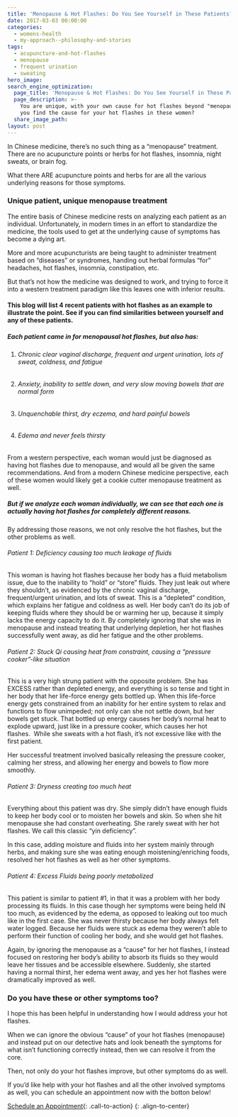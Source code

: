 ```yaml
---
title: 'Menopause & Hot Flashes: Do You See Yourself in These Patients?'
date: 2017-03-03 00:00:00
categories:
  - womens-health
  - my-approach--philosophy-and-stories
tags:
  - acupuncture-and-hot-flashes
  - menopause
  - frequent urination
  - sweating
hero_image:
search_engine_optimization:
  page_title: 'Menopause & Hot Flashes: Do You See Yourself in These Patients?'
  page_description: >-
    You are unique, with your own cause for hot flashes beyond "menopause". Can
    you find the cause for your hot flashes in these women?
  share_image_path:
layout: post
---
```


In Chinese medicine, there’s no such thing as a “menopause” treatment. There are no acupuncture points or herbs for hot flashes, insomnia, night sweats, or brain fog.

What there ARE acupuncture points and herbs for are all the various underlying reasons for those symptoms.

### Unique patient, unique menopause treatment

The entire basis of Chinese medicine rests on analyzing each patient as an individual. Unfortunately, in modern times in an effort to standardize the medicine, the tools used to get at the underlying cause of symptoms has become a dying art.

More and more acupuncturists are being taught to administer treatment based on “diseases” or syndromes, handing out herbal formulas “for” headaches, hot flashes, insomnia, constipation, etc.

But that’s not how the medicine was designed to work, and trying to force it into a western treatment paradigm like this leaves one with inferior results.

#### This blog will list 4 recent patients with hot flashes as an example to illustrate the point. See if you can find similarities between yourself and any of these patients.

##### Each patient came in for menopausal hot flashes, but also has:

1. ###### Chronic clear vaginal discharge, frequent and urgent urination, lots of sweat, coldness, and fatigue
2. ###### Anxiety, inability to settle down, and very slow moving bowels that are normal form
3. ###### Unquenchable thirst, dry eczema, and hard painful bowels
4. ###### Edema and never feels thirsty

From a western perspective, each woman would just be diagnosed as having hot flashes due to menopause, and would all be given the same recommendations. And from a modern Chinese medicine perspective, each of these women would likely get a cookie cutter menopause treatment as well.

##### But if we analyze each woman individually, we can see that each one is actually having hot flashes for completely different reasons.

By addressing those reasons, we not only resolve the hot flashes, but the other problems as well.

###### Patient 1: Deficiency causing too much leakage of fluids

This woman is having hot flashes because her body has a fluid metabolism issue, due to the inability to “hold” or “store” fluids. They just leak out where they shouldn’t, as evidenced by the chronic vaginal discharge, frequent/urgent urination, and lots of sweat. This is a “depleted” condition, which explains her fatigue and coldness as well. Her body can’t do its job of keeping fluids where they should be or warming her up, because it simply lacks the energy capacity to do it. By completely ignoring that she was in menopause and instead treating that underlying depletion, her hot flashes successfully went away, as did her fatigue and the other problems.

###### Patient 2: Stuck Qi causing heat from constraint, causing a “pressure cooker”-like situation

This is a very high strung patient with the opposite problem. She has EXCESS rather than depleted energy, and everything is so tense and tight in her body that her life-force energy gets bottled up. When this life-force energy gets constrained from an inability for her entire system to relax and functions to flow unimpeded; not only can she not settle down, but her bowels get stuck. That bottled up energy causes her body’s normal heat to explode upward, just like in a pressure cooker, which causes her hot flashes.  While she sweats with a hot flash, it’s not excessive like with the first patient.

Her successful treatment involved basically releasing the pressure cooker, calming her stress, and allowing her energy and bowels to flow more smoothly.

###### Patient 3: Dryness creating too much heat

Everything about this patient was dry. She simply didn’t have enough fluids to keep her body cool or to moisten her bowels and skin. So when she hit menopause she had constant overheating. She rarely sweat with her hot flashes. We call this classic “yin deficiency”.

In this case, adding moisture and fluids into her system mainly through herbs, and making sure she was eating enough moistening/enriching foods, resolved her hot flashes as well as her other symptoms.  

###### Patient 4: Excess Fluids being poorly metabolized

This patient is similar to patient #1, in that it was a problem with her body processing its fluids. In this case though her symptoms were being held IN too much, as evidenced by the edema, as opposed to leaking out too much like in the first case. She was never thirsty because her body always felt water logged. Because her fluids were stuck as edema they weren’t able to perform their function of cooling her body, and she would get hot flashes.

Again, by ignoring the menopause as a “cause” for her hot flashes, I instead focused on restoring her body’s ability to absorb its fluids so they would leave her tissues and be accessible elsewhere. Suddenly, she started having a normal thirst, her edema went away, and yes her hot flashes were dramatically improved as well.

### Do you have these or other symptoms too?

I hope this has been helpful in understanding how I would address your hot flashes.

When we can ignore the obvious “cause” of your hot flashes (menopause) and instead put on our detective hats and look beneath the symptoms for what isn’t functioning correctly instead, then we can resolve it from the core.

Then, not only do your hot flashes improve, but other symptoms do as well.

If you’d like help with your hot flashes and all the other involved symptoms as well, you can schedule an appointment now with the botton below!

[Schedule an Appointment](/services-offered/){: .call-to-action}
{: .align-to-center}